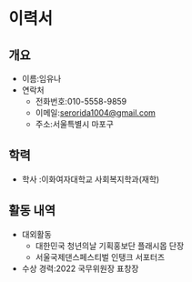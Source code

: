 # 이력서

## 개요
- 이름:임유나
- 연락처
  - 전화번호:010-5558-9859
  - 이메일:serorida1004@gmail.com
  - 주소:서울특별시 마포구

## 학력
- 학사 :이화여자대학교 사회복지학과(재학)

## 활동 내역
- 대외활동
   - 대한민국 청년의날 기획홍보단 플래시몹 단장
   - 서울국제댄스페스티벌 인탱크 서포터즈
- 수상 경력:2022 국무위원장 표창장
